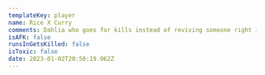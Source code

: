 ```yaml
---
templateKey: player
name: Rice X Curry
comments: Dahlia who goes for kills instead of reviving someone right infront of them
isAFK: false
runsInGetsKilled: false
isToxic: false
date: 2023-01-02T20:50:19.062Z
---
```

